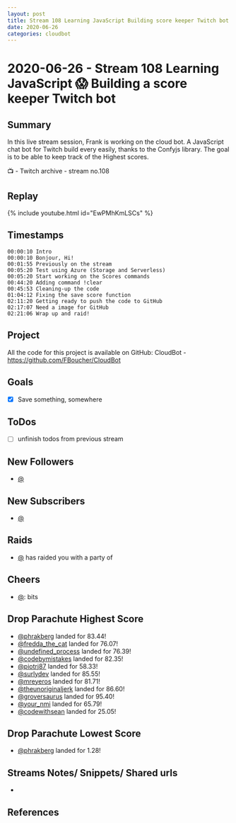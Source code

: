 ```yaml
---
layout: post
title: Stream 108 Learning JavaScript Building score keeper Twitch bot
date: 2020-06-26
categories: cloudbot
---
```



# 2020-06-26 - Stream 108 Learning JavaScript 😱 Building a score keeper Twitch bot

## Summary
In this live stream session, Frank is working on the cloud bot. A JavaScript chat bot for Twitch build every easily, thanks to the Confyjs library. The goal is to be able to keep track of the Highest scores.

📺 - Twitch archive - stream no.108

## Replay

{% include youtube.html id="EwPMhKmLSCs" %}
<br/><!--more-->


## Timestamps


    00:00:10 Intro
    00:00:10 Bonjour, Hi!
    00:01:55 Previously on the stream
    00:05:20 Test using Azure (Storage and Serverless)
    00:05:20 Start working on the Scores commands
    00:44:20 Adding command !clear
    00:45:53 Cleaning-up the code
    01:04:12 Fixing the save score function
    02:11:20 Getting ready to push the code to GitHub
    02:17:07 Need a image for GitHub
    02:21:06 Wrap up and raid!



Project
-------

All the code for this project is available on GitHub: CloudBot - https://github.com/FBoucher/CloudBot



Goals
-----

- [X] Save something, somewhere



ToDos
-----
- [ ] unfinish todos from previous stream


New Followers
-------------

- [@](https://www.twitch.tv/)


New Subscribers
---------------

- [@](https://www.twitch.tv/)


Raids
------

- [@](https://www.twitch.tv/) has raided you with a party of 



Cheers
------

- [@](https://www.twitch.tv/):  bits


Drop Parachute Highest Score
----------------------------

- [@phrakberg](https://www.twitch.tv/phrakberg) landed for 83.44!
- [@fredda_the_cat](https://www.twitch.tv/fredda_the_cat) landed for 76.07!
- [@undefined_process](https://www.twitch.tv/undefined_process) landed for 76.39!
- [@codebymistakes](https://www.twitch.tv/codebymistakes) landed for 82.35!
- [@piotrj87](https://www.twitch.tv/piotrj87) landed for 58.33!
- [@surlydev](https://www.twitch.tv/surlydev) landed for 85.55!
- [@mreyeros](https://www.twitch.tv/mreyeros) landed for 81.71!
- [@theunoriginaljerk](https://www.twitch.tv/theunoriginaljerk) landed for 86.60!
- [@groversaurus](https://www.twitch.tv/groversaurus) landed for 95.40!
- [@your_nmi](https://www.twitch.tv/your_nmi) landed for 65.79!
- [@codewithsean](https://www.twitch.tv/codewithsean) landed for 25.05!


Drop Parachute Lowest Score
----------------------------

- [@phrakberg](https://www.twitch.tv/phrakberg) landed for 1.28!




Streams Notes/ Snippets/ Shared urls
-----------------------------------

- 


References
----------

